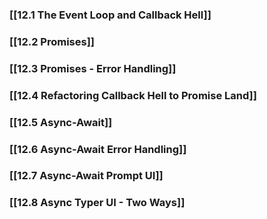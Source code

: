 ### [[12.1 The Event Loop and Callback Hell]]

### [[12.2 Promises]]

### [[12.3 Promises - Error Handling]]

### [[12.4 Refactoring Callback Hell to Promise Land]]

### [[12.5 Async-Await]]

### [[12.6  Async-Await Error Handling]]

### [[12.7  Async-Await Prompt UI]]

### [[12.8 Async Typer UI - Two Ways]]

